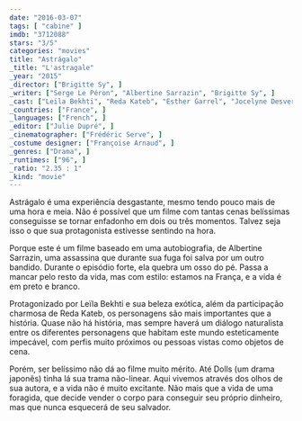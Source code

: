```yaml
---
date: "2016-03-07"
tags: [ "cabine" ]
imdb: "3712088"
stars: "3/5"
categories: "movies"
title: "Astrágalo"
_title: "L'astragale"
_year: "2015"
_director: ["Brigitte Sy", ]
_writer: ["Serge Le Péron", "Albertine Sarrazin", "Brigitte Sy", ]
_cast: ["Leïla Bekhti", "Reda Kateb", "Esther Garrel", "Jocelyne Desverchère", "India Hair", "Jean-Charles Dumay", "Jean-Benoît Ugeux", "Delphine Chuillot", "Zimsky", ]
_countries: ["France", ]
_languages: ["French", ]
_editor: ["Julie Dupré", ]
_cinematographer: ["Frédéric Serve", ]
_costume designer: ["Françoise Arnaud", ]
_genres: ["Drama", ]
_runtimes: ["96", ]
_ratio: "2.35 : 1"
_kind: "movie"
---
```

Astrágalo é uma experiência desgastante, mesmo tendo pouco mais de uma hora e meia. Não é possível que um filme com tantas cenas belíssimas conseguisse se tornar enfadonho em dois ou três momentos. Talvez seja isso o que sua protagonista estivesse sentindo na hora.

Porque este é um filme baseado em uma autobiografia, de Albertine Sarrazin, uma assassina que durante sua fuga foi salva por um outro bandido. Durante o episódio forte, ela quebra um osso do pé. Passa a mancar pelo resto da vida, mas com estilo: estamos na França, e a vida é em preto e branco.

Protagonizado por Leïla Bekhti e sua beleza exótica, além da participação charmosa de Reda Kateb, os personagens são mais importantes que a história. Quase não há história, mas sempre haverá um diálogo naturalista entre os diferentes personagens que habitam este mundo esteticamente impecável, com perfis muito próximos ou pessoas vistas como objetos de cena.

Porém, ser belíssimo não dá ao filme muito mérito. Até Dolls (um drama japonês) tinha lá sua trama não-linear. Aqui vivemos através dos olhos de sua autora, e a vida não é muito excitante. Não mais que a vida de uma foragida, que decide vender o corpo para conseguir seu próprio dinheiro, mas que nunca esquecerá de seu salvador.
